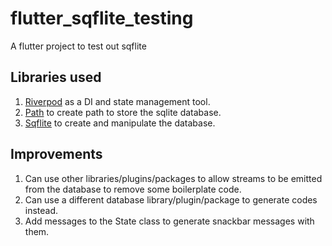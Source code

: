 # flutter_sqflite_testing

A flutter project to test out sqflite

## Libraries used

1. [Riverpod](https://pub.dev/packages/riverpod) as a DI and state management tool.
2. [Path](https://pub.dev/packages/path) to create path to store the sqlite database.
3. [Sqflite](https://pub.dev/packages/sqflite) to create and manipulate the database.

## Improvements
1. Can use other libraries/plugins/packages to allow streams to be emitted from the database to remove some boilerplate code.
2. Can use a different database library/plugin/package to generate codes instead.
3. Add messages to the State class to generate snackbar messages with them.